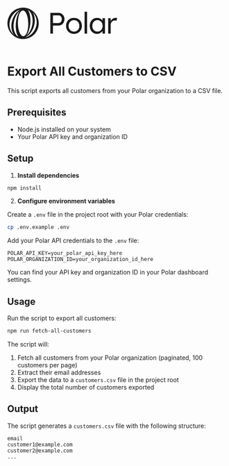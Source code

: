 <svg width="255" height="75" viewBox="0 0 1020 300" fill="none" xmlns="http://www.w3.org/2000/svg">
    <path d="M397.382 244.212V53.4181H473.428C483.421 53.4181 492.508 55.962 500.684 61.0499C508.861 65.956 515.311 72.77 520.036 81.492C524.942 90.214 527.395 99.9354 527.395 110.656C527.395 121.74 524.942 131.735 520.036 140.638C515.311 149.542 508.861 156.629 500.684 161.898C492.508 167.167 483.421 169.802 473.428 169.802H421.096V244.212H397.382ZM421.096 146.634H473.972C479.424 146.634 484.33 145.09 488.692 142.001C493.052 138.73 496.505 134.369 499.049 128.918C501.593 123.467 502.865 117.379 502.865 110.656C502.865 104.115 501.593 98.3 499.049 93.2122C496.505 88.1244 493.052 84.0359 488.692 80.9468C484.33 77.8578 479.424 76.3133 473.972 76.3133H421.096V146.634Z" fill="currentColor"/>
    <path d="M615.217 246.937C601.226 246.937 588.688 243.757 577.604 237.397C566.701 230.856 558.071 222.043 551.711 210.959C545.351 199.693 542.171 186.883 542.171 172.528C542.171 158.173 545.351 145.453 551.711 134.369C558.071 123.284 566.701 114.563 577.604 108.203C588.688 101.843 601.226 98.6634 615.217 98.6634C629.209 98.6634 641.656 101.843 652.559 108.203C663.643 114.563 672.274 123.284 678.452 134.369C684.811 145.453 687.991 158.173 687.991 172.528C687.991 186.883 684.811 199.693 678.452 210.959C672.274 222.043 663.643 230.856 652.559 237.397C641.656 243.757 629.209 246.937 615.217 246.937ZM615.217 225.677C624.848 225.677 633.389 223.406 640.838 218.863C648.288 214.139 654.103 207.779 658.283 199.784C662.644 191.789 664.733 182.704 664.552 172.528C664.733 162.352 662.644 153.358 658.283 145.544C654.103 137.549 648.288 131.28 640.838 126.737C633.389 122.195 624.848 119.923 615.217 119.923C605.587 119.923 596.956 122.195 589.324 126.737C581.874 131.28 576.059 137.549 571.88 145.544C567.701 153.539 565.612 162.534 565.612 172.528C565.612 182.704 567.701 191.789 571.88 199.784C576.059 207.779 581.874 214.139 589.324 218.863C596.956 223.406 605.587 225.677 615.217 225.677Z" fill="currentColor"/>
    <path d="M712.897 244.212V42.5156H735.792V244.212H712.897Z" fill="currentColor"/>
    <path d="M826.119 246.937C813.945 246.937 802.86 243.757 792.866 237.397C783.054 230.856 775.241 221.952 769.426 210.686C763.612 199.421 760.704 186.701 760.704 172.528C760.704 158.173 763.702 145.453 769.698 134.369C775.695 123.284 783.69 114.563 793.684 108.203C803.86 101.843 815.217 98.6634 827.754 98.6634C835.204 98.6634 842.019 99.7537 848.196 101.934C854.556 104.115 860.189 107.204 865.096 111.201C870.001 115.017 874.09 119.56 877.361 124.829C880.631 129.917 882.811 135.368 883.902 141.184L877.906 138.457L878.178 101.662H901.073V244.212H878.178V209.597L883.902 206.598C882.63 211.867 880.177 216.955 876.542 221.862C873.09 226.768 868.729 231.128 863.46 234.944C858.372 238.579 852.648 241.486 846.288 243.666C839.928 245.846 833.206 246.937 826.119 246.937ZM831.57 225.404C840.838 225.404 849.014 223.134 856.1 218.591C863.188 214.048 868.821 207.87 873 200.057C877.179 192.061 879.269 182.885 879.269 172.528C879.269 162.352 877.179 153.358 873 145.544C869.002 137.731 863.369 131.552 856.1 127.01C849.014 122.467 840.838 120.196 831.57 120.196C822.303 120.196 814.126 122.467 807.04 127.01C799.953 131.552 794.32 137.731 790.14 145.544C786.143 153.358 784.145 162.352 784.145 172.528C784.145 182.704 786.143 191.789 790.14 199.784C794.32 207.779 799.953 214.048 807.04 218.591C814.126 223.134 822.303 225.404 831.57 225.404Z" fill="currentColor"/>
    <path d="M930.49 244.212V101.662H953.386L953.931 141.728L951.478 134.914C953.476 128.191 956.747 122.104 961.29 116.652C965.832 111.201 971.193 106.84 977.371 103.569C983.73 100.299 990.454 98.6634 997.54 98.6634C1000.63 98.6634 1003.54 98.936 1006.26 99.4811C1009.17 99.8446 1011.53 100.39 1013.35 101.116L1007.08 126.464C1004.72 125.375 1002.27 124.556 999.721 124.012C997.177 123.467 994.814 123.194 992.634 123.194C986.82 123.194 981.46 124.284 976.553 126.464C971.829 128.645 967.74 131.644 964.288 135.46C961.017 139.093 958.383 143.364 956.383 148.27C954.567 153.176 953.658 158.446 953.658 164.078V244.212H930.49Z" fill="currentColor"/>
    <path fill-rule="evenodd" clip-rule="evenodd" d="M64.8636 269.177C130.906 313.882 220.684 296.585 265.388 230.543C310.094 164.501 292.798 74.723 226.756 30.0179C160.714 -14.6872 70.935 2.60972 26.2299 68.6516C-18.4753 134.693 -1.17834 224.472 64.8636 269.177ZM84.0172 270.357C144.43 301.264 221.064 272.251 255.187 205.557C289.309 138.861 267.997 59.7378 207.584 28.8301C147.173 -2.0774 70.5375 26.9345 36.4152 93.63C2.29299 160.325 23.6051 239.448 84.0172 270.357Z" fill="currentColor"/>
    <path fill-rule="evenodd" clip-rule="evenodd" d="M101.233 286.13C155.766 303.879 219.918 256.991 244.522 181.401C269.124 105.812 244.86 30.146 190.327 12.3967C135.794 -5.35246 71.6428 41.5362 47.04 117.126C22.4374 192.715 46.7007 268.381 101.233 286.13ZM117.915 280.385C164.066 290.229 213.97 239.649 229.378 167.414C244.784 95.1779 219.862 28.6392 173.71 18.7955C127.559 8.95174 77.6556 59.5307 62.2482 131.767C46.841 204.002 71.7639 270.541 117.915 280.385Z" fill="currentColor"/>
    <path fill-rule="evenodd" clip-rule="evenodd" d="M130.567 292.297C167.056 296.192 203.471 235.332 211.903 156.36C220.336 77.3886 197.592 10.2109 161.104 6.3148C124.616 2.41866 88.2006 63.2795 79.7681 142.251C71.3357 221.222 94.0792 288.401 130.567 292.297ZM147.642 268.26C174.048 267.843 194.616 214.386 193.58 148.861C192.546 83.3351 170.299 30.5544 143.893 30.9716C117.486 31.3889 96.9186 84.8459 97.9538 150.372C98.9891 215.897 121.235 268.677 147.642 268.26Z" fill="currentColor"/>
</svg><br /><br />

# Export All Customers to CSV

This script exports all customers from your Polar organization to a CSV file.

## Prerequisites

- Node.js installed on your system
- Your Polar API key and organization ID

## Setup

1. **Install dependencies**

```bash
npm install
```

2. **Configure environment variables**

Create a `.env` file in the project root with your Polar credentials:

```bash
cp .env.example .env
```

Add your Polar API credentials to the `.env` file:

```
POLAR_API_KEY=your_polar_api_key_here
POLAR_ORGANIZATION_ID=your_organization_id_here
```

You can find your API key and organization ID in your Polar dashboard settings.

## Usage

Run the script to export all customers:

```bash
npm run fetch-all-customers
```

The script will:
1. Fetch all customers from your Polar organization (paginated, 100 customers per page)
2. Extract their email addresses
3. Export the data to a `customers.csv` file in the project root
4. Display the total number of customers exported

## Output

The script generates a `customers.csv` file with the following structure:

```csv
email
customer1@example.com
customer2@example.com
...
```
